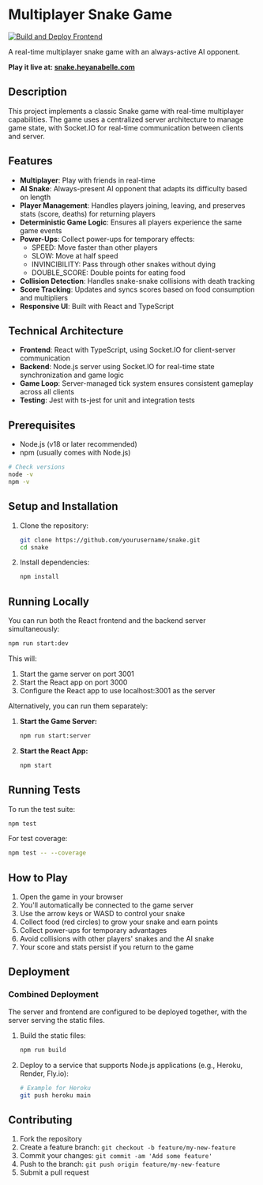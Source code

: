 # Multiplayer Snake Game

[![Build and Deploy Frontend](https://github.com/anabelle/p2p-snake/actions/workflows/build-deploy.yml/badge.svg)](https://github.com/anabelle/p2p-snake/actions/workflows/build-deploy.yml)

A real-time multiplayer snake game with an always-active AI opponent.

**Play it live at: [snake.heyanabelle.com](https://snake.heyanabelle.com/)**

## Description

This project implements a classic Snake game with real-time multiplayer capabilities. The game uses a centralized server architecture to manage game state, with Socket.IO for real-time communication between clients and server.

## Features

- **Multiplayer**: Play with friends in real-time
- **AI Snake**: Always-present AI opponent that adapts its difficulty based on length
- **Player Management**: Handles players joining, leaving, and preserves stats (score, deaths) for returning players
- **Deterministic Game Logic**: Ensures all players experience the same game events
- **Power-Ups**: Collect power-ups for temporary effects:
  - SPEED: Move faster than other players
  - SLOW: Move at half speed
  - INVINCIBILITY: Pass through other snakes without dying
  - DOUBLE_SCORE: Double points for eating food
- **Collision Detection**: Handles snake-snake collisions with death tracking
- **Score Tracking**: Updates and syncs scores based on food consumption and multipliers
- **Responsive UI**: Built with React and TypeScript

## Technical Architecture

- **Frontend**: React with TypeScript, using Socket.IO for client-server communication
- **Backend**: Node.js server using Socket.IO for real-time state synchronization and game logic
- **Game Loop**: Server-managed tick system ensures consistent gameplay across all clients
- **Testing**: Jest with ts-jest for unit and integration tests

## Prerequisites

- Node.js (v18 or later recommended)
- npm (usually comes with Node.js)

```bash
# Check versions
node -v
npm -v
```

## Setup and Installation

1. Clone the repository:

   ```bash
   git clone https://github.com/yourusername/snake.git
   cd snake
   ```

2. Install dependencies:
   ```bash
   npm install
   ```

## Running Locally

You can run both the React frontend and the backend server simultaneously:

```bash
npm run start:dev
```

This will:

1. Start the game server on port 3001
2. Start the React app on port 3000
3. Configure the React app to use localhost:3001 as the server

Alternatively, you can run them separately:

1. **Start the Game Server:**

   ```bash
   npm run start:server
   ```

2. **Start the React App:**
   ```bash
   npm start
   ```

## Running Tests

To run the test suite:

```bash
npm test
```

For test coverage:

```bash
npm test -- --coverage
```

## How to Play

1. Open the game in your browser
2. You'll automatically be connected to the game server
3. Use the arrow keys or WASD to control your snake
4. Collect food (red circles) to grow your snake and earn points
5. Collect power-ups for temporary advantages
6. Avoid collisions with other players' snakes and the AI snake
7. Your score and stats persist if you return to the game

## Deployment

### Combined Deployment

The server and frontend are configured to be deployed together, with the server serving the static files.

1. Build the static files:

   ```bash
   npm run build
   ```

2. Deploy to a service that supports Node.js applications (e.g., Heroku, Render, Fly.io):
   ```bash
   # Example for Heroku
   git push heroku main
   ```

## Contributing

1. Fork the repository
2. Create a feature branch: `git checkout -b feature/my-new-feature`
3. Commit your changes: `git commit -am 'Add some feature'`
4. Push to the branch: `git push origin feature/my-new-feature`
5. Submit a pull request
